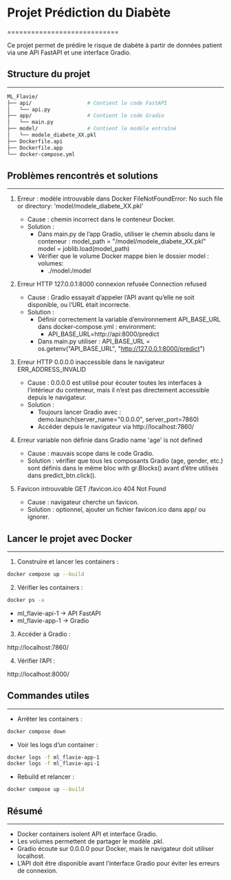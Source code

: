 # Projet Prédiction du Diabète
============================

Ce projet permet de prédire le risque de diabète à partir de données patient via une API FastAPI et une interface Gradio.

## Structure du projet
------------------
```bash
ML_Flavie/
├── api/                  # Contient le code FastAPI
│   └── api.py
├── app/                  # Contient le code Gradio
│   └── main.py
├── model/                # Contient le modèle entraîné
│   └── modele_diabete_XX.pkl
├── Dockerfile.api
├── Dockerfile.app
└── docker-compose.yml
```

## Problèmes rencontrés et solutions
---------------------------------

1. Erreur : modèle introuvable dans Docker
   FileNotFoundError: No such file or directory: 'model/modele_diabete_XX.pkl'
   - Cause : chemin incorrect dans le conteneur Docker.
   - Solution :
     - Dans main.py de l’app Gradio, utiliser le chemin absolu dans le conteneur :
       model_path = "/model/modele_diabete_XX.pkl"
       model = joblib.load(model_path)
     - Vérifier que le volume Docker mappe bien le dossier model :
       volumes:
         - ./model:/model

2. Erreur HTTP 127.0.0.1:8000 connexion refusée
   Connection refused
   - Cause : Gradio essayait d’appeler l’API avant qu’elle ne soit disponible, ou l’URL était incorrecte.
   - Solution :
     - Définir correctement la variable d’environnement API_BASE_URL dans docker-compose.yml :
       environment:
         - API_BASE_URL=http://api:8000/predict
     - Dans main.py utiliser :
       API_BASE_URL = os.getenv("API_BASE_URL", "http://127.0.0.1:8000/predict")

3. Erreur HTTP 0.0.0.0 inaccessible dans le navigateur
   ERR_ADDRESS_INVALID
   - Cause : 0.0.0.0 est utilisé pour écouter toutes les interfaces à l’intérieur du conteneur, mais il n’est pas directement accessible depuis le navigateur.
   - Solution :
     - Toujours lancer Gradio avec :
       demo.launch(server_name="0.0.0.0", server_port=7860)
     - Accéder depuis le navigateur via http://localhost:7860/

4. Erreur variable non définie dans Gradio
   name 'age' is not defined
   - Cause : mauvais scope dans le code Gradio.
   - Solution : vérifier que tous les composants Gradio (age, gender, etc.) sont définis dans le même bloc with gr.Blocks() avant d’être utilisés dans predict_btn.click().

5. Favicon introuvable
   GET /favicon.ico 404 Not Found
   - Cause : navigateur cherche un favicon.
   - Solution : optionnel, ajouter un fichier favicon.ico dans app/ ou ignorer.

## Lancer le projet avec Docker
---------------------------

1. Construire et lancer les containers :

```bash
docker compose up --build
```
2. Vérifier les containers :

```bash
docker ps -a
```
- ml_flavie-api-1 → API FastAPI
- ml_flavie-app-1 → Gradio

3. Accéder à Gradio :

http://localhost:7860/

4. Vérifier l’API :

http://localhost:8000/

## Commandes utiles
----------------

- Arrêter les containers :
```bash
docker compose down
```
- Voir les logs d’un container :
```bash
docker logs -f ml_flavie-app-1
docker logs -f ml_flavie-api-1
```
- Rebuild et relancer :
```bash
docker compose up --build
```
## Résumé
------

- Docker containers isolent API et interface Gradio.
- Les volumes permettent de partager le modèle .pkl.
- Gradio écoute sur 0.0.0.0 pour Docker, mais le navigateur doit utiliser localhost.
- L’API doit être disponible avant l’interface Gradio pour éviter les erreurs de connexion.
  
